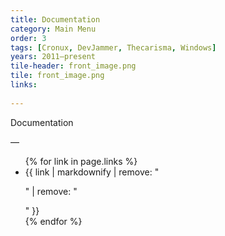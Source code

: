 ```yaml
---
title: Documentation
category: Main Menu
order: 3
tags: [Cronux, DevJammer, Thecarisma, Windows]
years: 2011–present
tile-header: front_image.png
tile: front_image.png
links:
  
---
```

Documentation

—
<ul>
{% for link in page.links %}
  <li>{{ link | markdownify | remove: "<p>" | remove: "</p>" }}</li>
{% endfor %}
</ul>
